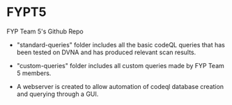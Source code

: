 # FYPT5
FYP Team 5's Github Repo

- "standard-queries" folder includes all the basic codeQL queries that has been tested on DVNA and has produced relevant scan results.

- "custom-queries" folder includes all custom queries made by FYP Team 5 members.

- A webserver is created to allow automation of codeql database creation and querying through a GUI.
